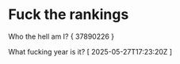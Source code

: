 # Fuck the rankings

Who the hell am I?
{ 37890226 }

What fucking year is it?
[ 2025-05-27T17:23:20Z ]

